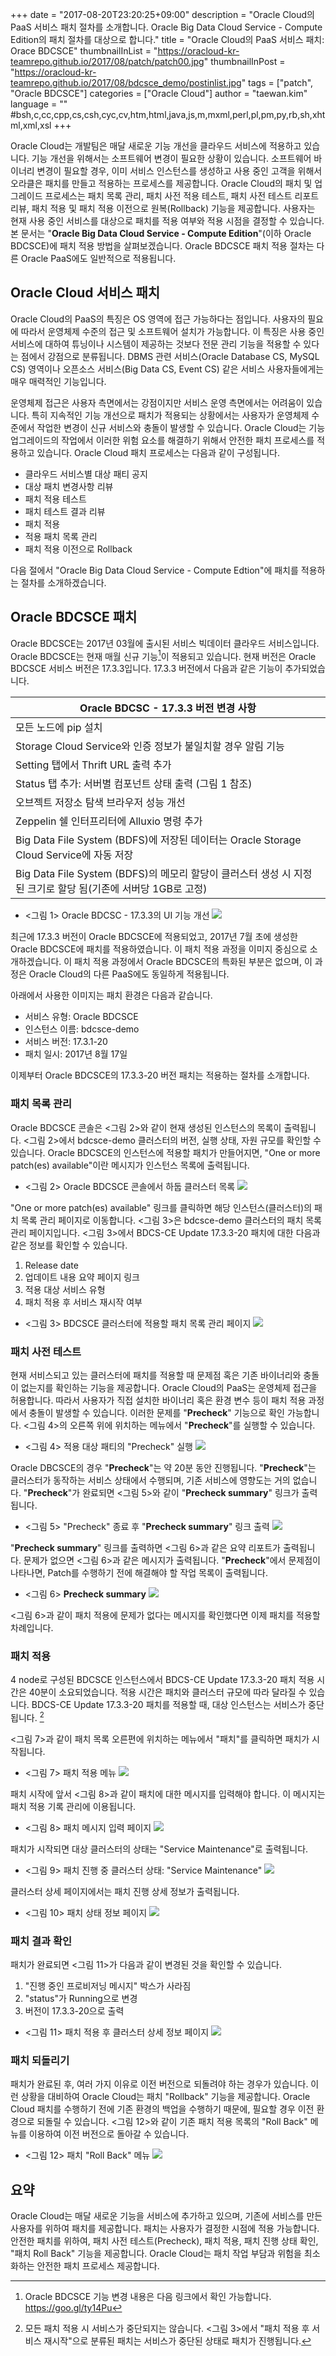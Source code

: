 +++
date = "2017-08-20T23:20:25+09:00"
description = "Oracle Cloud의 PaaS 서비스 패치 절차를 소개합니다. Oracle Big Data Cloud Service - Compute Edition의 패치 절차를 대상으로 합니다."
title = "Oracle Cloud의 PaaS 서비스 패치: Orace BDCSCE"
thumbnailInList = "https://oracloud-kr-teamrepo.github.io/2017/08/patch/patch00.jpg"
thumbnailInPost = "https://oracloud-kr-teamrepo.github.io/2017/08/bdcsce_demo/postinlist.jpg"
tags = ["patch", "Oracle BDCSCE"]
categories = ["Oracle Cloud"]
author = "taewan.kim"
language = ""  #bsh,c,cc,cpp,cs,csh,cyc,cv,htm,html,java,js,m,mxml,perl,pl,pm,py,rb,sh,xhtml,xml,xsl
+++

Oracle Cloud는 개발팀은 매달 새로운 기능 개선을 클라우드 서비스에 적용하고 있습니다. 기능 개선을 위해서는 소프트웨어 변경이 필요한 상황이 있습니다. 소프트웨어 바이너리 변경이 필요할 경우, 이미 서비스 인스턴스를 생성하고 사용 중인 고객을 위해서 오라클은 패치를 만들고 적용하는 프로세스를 제공합니다. Oracle Cloud의 패치 및 업그레이드 프로세스는 패치 목록 관리, 패치 사전 적용 테스트, 패치 사전 테스트 리포트 리뷰, 패치 적용 및 패치 적용 이전으로 원복(Rollback) 기능을 제공합니다. 사용자는 현재 사용 중인 서비스를 대상으로 패치를 적용 여부와 적용 시점을 결정할 수 있습니다. 본 문서는 "__Oracle Big Data Cloud Service - Compute Edition__"(이하 Oracle BDCSCE)에 패치 적용 방법을 살펴보겠습니다. Oracle BDCSCE 패치 적용 절차는 다른 Oracle PaaS에도 일반적으로 적용됩니다.

## Oracle Cloud 서비스 패치

Oracle Cloud의 PaaS의 특징은 OS 영역에 접근 가능하다는 점입니다. 사용자의 필요에 따라서 운영체제 수준의 접근 및 소프트웨어 설치가 가능합니다. 이 특징은 사용 중인 서비스에 대하여 튜닝이나 시스템이 제공하는 것보다 전문 관리 기능을 적용할 수 있다는 점에서 강점으로 분류됩니다. DBMS 관련 서비스(Oracle Database CS, MySQL CS) 영역이나 오픈소스 서비스(Big Data CS, Event CS) 같은 서비스 사용자들에게는 매우 매력적인 기능입니다.

운영체제 접근은 사용자 측면에서는 강점이지만 서비스 운영 측면에서는 어려움이 있습니다. 특히 지속적인 기능 개선으로 패치가 적용되는 상황에서는 사용자가 운영체제 수준에서 작업한 변경이 신규 서비스와 충돌이 발생할 수 있습니다. Oracle Cloud는 기능 업그레이드의 작업에서 이러한 위험 요소를 해결하기 위해서 안전한 패치 프로세스를 적용하고 있습니다. Oracle Cloud 패치 프로세스는 다음과 같이 구성됩니다.

- 클라우드 서비스별 대상 패티 공지
- 대상 패치 변경사항 리뷰
- 패치 적용 테스트
- 패치 테스트 결과 리뷰
- 패치 적용
- 적용 패치 목록 관리
- 패치 적용 이전으로 Rollback

다음 절에서 "Oracle Big Data Cloud Service - Compute Edtion"에 패치를 적용하는 절차를 소개하겠습니다.

## Oracle BDCSCE 패치

Oracle BDCSCE는 2017년 03월에 출시된 서비스 빅데이터 클라우드 서비스입니다. Oracle BDCSCE는 현재 매월 신규 기능[^1]이 적용되고 있습니다. 현재 버전은 Oracle BDCSCE 서비스 버전은 17.3.3입니다. 17.3.3 버전에서 다음과 같은 기능이 추가되었습니다.

[^1]: Oracle BDCSCE 기능 변경 내용은 다음 링크에서 확인 가능합니다. https://goo.gl/ty14Pu

| Oracle BDCSC - 17.3.3 버전 변경 사항|
|---|
|모든 노드에 pip 설치|
|Storage Cloud Service와 인증 정보가 불일치할 경우 알림 기능|
|Setting 탭에서 Thrift URL 출력 추가|
|Status 탭 추가: 서버별 컴포넌트 상태 출력 (그림 1 참조)|
|오브젝트 저장소 탐색 브라우저 성능 개선|
|Zeppelin 쉘 인터프리터에 Alluxio 명령 추가|
|Big Data File System (BDFS)에 저장된 데이터는 Oracle Storage Cloud Service에 자동 저장|
|Big Data File System (BDFS)의 메모리 할당이 클러스터 생성 시 지정된 크기로 할당 됨(기존에 서버당 1GB로 고정)|

- <그림 1>  Oracle BDCSC - 17.3.3의 UI 기능 개선
![](https://oracloud-kr-teamrepo.github.io/2017/08/patch/satus.jpg)

최근에 17.3.3 버전이 Oracle BDCSCE에 적용되었고, 2017년 7월 초에 생성한 Oracle BDCSCE에 패치를 적용하였습니다. 이 패치 적용 과정을 이미지 중심으로 소개하겠습니다. 이 패치 적용 과정에서 Oracle BDCSCE의 특화된 부분은 없으며, 이 과정은 Oracle Cloud의 다른 PaaS에도 동일하게 적용됩니다.

아래에서 사용한 이미지는 패치 환경은 다음과 같습니다.

- 서비스 유형: Oracle BDCSCE
- 인스턴스 이름: bdcsce-demo
- 서비스 버전: 17.3.1-20
- 패치 일시: 2017년 8월 17일

이제부터 Oracle BDCSCE의 17.3.3-20 버전 패치는 적용하는 절차를 소개합니다.

### 패치 목록 관리

Oracle BDCSCE 콘솔은 <그림 2>와 같이 현재 생성된 인스턴스의 목록이 출력됩니다.
<그림 2>에서 bdcsce-demo 클러스터의 버전, 실행 상태, 자원 규모를 확인할 수 있습니다.
Oracle BDCSCE의 인스턴스에 적용할 패치가 만들어지면,
"One or more patch(es) available"이란 메시지가 인스턴스 목록에 출력됩니다.

- <그림 2> Oracle BDCSCE 콘솔에서 하둡 클러스터 목록
![](https://oracloud-kr-teamrepo.github.io/2017/08/patch/patch01.jpg)

"One or more patch(es) available" 링크를 클릭하면 해당 인스턴스(클러스터)의 패치 목록 관리 페이지로 이동합니다.
<그림 3>은 bdcsce-demo 클러스터의 패치 목록 관리 페이지입니다.
<그림 3>에서 BDCS-CE Update 17.3.3-20 패치에 대한 다음과 같은 정보를 확인할 수 있습니다.

1. Release date
1. 업데이트 내용 요약 페이지 링크
1. 적용 대상 서비스 유형
1. 패치 적용 후 서비스 재시작 여부

- <그림 3> BDCSCE 클러스터에 적용할 패치 목록 관리 페이지
![](https://oracloud-kr-teamrepo.github.io/2017/08/patch/patch02.jpg)

### 패치 사전 테스트

현재 서비스되고 있는 클러스터에 패치를 적용할 때 문제점 혹은 기존 바이너리와 충돌이 없는지를 확인하는 기능을 제공합니다.
Oracle Cloud의 PaaS는 운영체제 접근을 허용합니다. 따라서 사용자가 직접 설치한 바이너리 혹은 환경 변수 등이 패치 적용 과정에서 충돌이 발생할 수 있습니다. 이러한 문제를 "__Precheck__" 기능으로 확인 가능합니다. <그림 4>의 오른쪽 위에 위치하는 메뉴에서 "__Precheck__"를 실행할 수 있습니다.

- <그림 4> 적용 대상 패티의 "Precheck" 실행
![](https://oracloud-kr-teamrepo.github.io/2017/08/patch/patch03.jpg)

Oracle DBCSCE의 경우 "__Precheck__"는 약 20분 동안 진행됩니다.
"__Precheck__"는 클러스터가 동작하는 서비스 상태에서 수행되며, 기존 서비스에 영향도는 거의 없습니다.
"__Precheck__"가 완료되면 <그림 5>와 같이 "__Precheck summary__" 링크가 출력됩니다.

- <그림 5> "Precheck" 종료 후 "__Precheck summary__" 링크 출력
![](https://oracloud-kr-teamrepo.github.io/2017/08/patch/patch04.jpg)

"__Precheck summary__" 링크를 출력하면 <그림 6>과 같은 요약 리포트가 출력됩니다.
문제가 없으면 <그림 6>과 같은 메시지가 출력됩니다.
"__Precheck__"에서 문제점이 나타나면, Patch를 수행하기 전에 해결해야 할 작업 목록이 출력됩니다.

- <그림 6> __Precheck summary__
![](https://oracloud-kr-teamrepo.github.io/2017/08/patch/patch05.jpg)

<그림 6>과 같이 패치 적용에 문제가 없다는 메시지를 확인했다면 이제 패치를 적용할 차례입니다.

### 패치 적용

4 node로 구성된 BDCSCE 인스턴스에서 BDCS-CE Update 17.3.3-20 패치 적용 시간은 40분이 소요되었습니다.
적용 시간은 패치와 클러스터 규모에 따라 달라질 수 있습니다.
BDCS-CE Update 17.3.3-20 패치를 적용할 때, 대상 인스턴스는 서비스가 중단됩니다. [^2]

[^2]: 모든 패치 적용 시 서비스가 중단되지는 않습니다. <그림 3>에서 "패치 적용 후 서비스 재시작"으로 분류된 패치는 서비스가 중단된 상태로 패치가 진행됩니다.

<그림 7>과 같이 패치 목록 오른편에 위치하는 메뉴에서 "패치"를 클릭하면 패치가 시작됩니다.

- <그림 7> 패치 적용 메뉴
![](https://oracloud-kr-teamrepo.github.io/2017/08/patch/patch06.jpg)

패치 시작에 앞서 <그림 8>과 같이 패치에 대한 메시지를 입력해야 합니다.
이 메시지는 패치 적용 기록 관리에 이용됩니다.

- <그림 8> 패치 메시지 입력 페이지
![](https://oracloud-kr-teamrepo.github.io/2017/08/patch/patch07.jpg)

패치가 시작되면 대상 클러스터의 상태는 "Service Maintenance"로 출력됩니다.

- <그림 9> 패치 진행 중 클러스터 상태: "Service Maintenance"
![](https://oracloud-kr-teamrepo.github.io/2017/08/patch/patch08.jpg)

클러스터 상세 페이지에서는 패치 진행 상세 정보가 출력됩니다.

- <그림 10> 패치 상태 정보 페이지
![](https://oracloud-kr-teamrepo.github.io/2017/08/patch/patch09.jpg)

### 패치 결과 확인

패치가 완료되면 <그림 11>가 다음과 같이 변경된 것을 확인할 수 있습니다.

1. "진행 중인 프로비저닝 메시지" 박스가 사라짐
1. "status"가 Running으로 변경
1. 버전이 17.3.3-20으로 출력

- <그림 11> 패치 적용 후 클러스터 상세 정보 페이지
![](https://oracloud-kr-teamrepo.github.io/2017/08/patch/patch10.jpg)

### 패치 되돌리기

패치가 완료된 후, 여러 가지 이유로 이전 버전으로 되돌려야 하는 경우가 있습니다.
이런 상황을 대비하여 Oracle Cloud는 패치 "Rollback" 기능을 제공합니다.
Oracle Cloud 패치를 수행하기 전에 기존 환경의 백업을 수행하기 때문에, 필요할 경우 이전 환경으로 되돌릴 수 있습니다.
<그림 12>와 같이 기존 패치 적용 목록의 "Roll Back" 메뉴를 이용하여 이전 버전으로 돌아갈 수 있습니다.

- <그림 12> 패치 "Roll Back" 메뉴
![](https://oracloud-kr-teamrepo.github.io/2017/08/patch/patch11.jpg)

## 요약

Oracle Cloud는 매달 새로운 기능을 서비스에 추가하고 있으며, 기존에 서비스를 만든 사용자를 위하여 패치를 제공합니다.
패치는 사용자가 결정한 시점에 적용 가능합니다.
안전한 패치를 위하여, 패치 사전 테스트(Precheck), 패치 적용, 패치 진행 상태 확인, "패치 Roll Back" 기능을 제공합니다.
Oracle Cloud는 패치 작업 부담과 위험을 최소화하는 안전한 패치 프로세스 제공합니다.  
